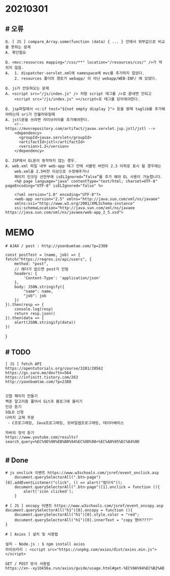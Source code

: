 # 20210301

## # 오류
    Q. [ JS ] compare_Array.some(function (data) { ... } 안에서 외부값으로 비교를 못하는 문제
    A. 확인필요

    Q. <mvc:resources mapping="/css/**" location="/resources/css/" />가 먹히지 않음.
    A.  1. dispatcher-servlet.xml에 namespace에 mvc를 추가하지 않았다.
        2. resources 폴더의 경로가 webapp/ 이 아닌 webapp/WEB-INF/ 에 있었다.

    Q. js가 안읽혀오는 문제
    A. <script src="/js/index.js" /> 처럼 script 태그를 />로 끝내면 안되고
        <script src="/js/index.js" ></script>로 태그를 닫아줘야한다.

    Q. jsp파일에서 <c:if test="${not empty display }"> 등을 쓸때 taglib를 추가해야하는데 uri가 안불러와질때
    A. jstl문을 쓰려면 라이브러리를 추가해야한다.
        <!-- https://mvnrepository.com/artifact/javax.servlet.jsp.jstl/jstl -->
        <dependency>
          <groupId>javax.servlet</groupId>
          <artifactId>jstl</artifactId>
          <version>1.2</version>
        </dependency>

    Q. JSP에서 EL문이 동작하지 않는 경우.
    A. web.xml 파일 내부 web-app 태그 안에 서블릿 버전이 2.3 이하로 표시 될 경우에는 
        web.xml을 2.5버전 이상으로 수정해주거나 
        페이지 인코딩 선언부에 isELIgnored=”false”를 추가 해야 EL 사용이 가능합니다.
        <%@ page language="java" contentType="text/html; charset=UTF-8" pageEncoding="UTF-8" isELIgnored="false" %>

        <?xml version="1.0" encoding="UTF-8"?>
        <web-app version="2.5" xmlns="http://java.sun.com/xml/ns/javaee"
        xmlns:xsi="http://www.w3.org/2001/XMLSchema-instance"
        xsi:schemaLocation="http://java.sun.com/xml/ns/javaee https://java.sun.com/xml/ns/javaee/web-app_2_5.xsd">
    
# MEMO

    # AJAX / post : http://yoonbumtae.com/?p=2388
    
    const postTest = (name, job) => {
    fetch("https://reqres.in/api/users", {
        method: "post",
        // 헤더가 없으면 post가 안됨
        headers: {
            'Content-Type': 'application/json'
        },
        body: JSON.stringify({
            "name": name,
            "job": job
        })
    }).then(resp => {
        console.log(resp)
        return resp.json()
    }).then(data => {
        alert(JSON.stringify(data))
    })
}

## # TODO
    [ JS ] fetch API 
    https://opentutorials.org/course/3281/20562
    https://gs.saro.me/dev?tn=564
    https://infinitt.tistory.com/263
    http://yoonbumtae.com/?p=2388


    깃헙 페이지 만들기
    백준 알고리즘 풀어서 Git과 블로그에 올리기
    인강 듣기
    SQLD 신청
    나머지 교재 주문
     - C프로그래밍, Java프로그래밍, 모바일앱프로그래밍, 데이터베이스
    
    자바의 정석 듣기
    https://www.youtube.com/results?search_query=%EC%9E%90%EB%B0%94%EC%9D%98+%EC%A0%95%EC%84%9D
#

## # Done

    # js onclick 이벤트 https://www.w3schools.com/jsref/event_onclick.asp
        document.querySelectorAll(".btn-page")[0].addEventListener("click", () => alert("람다식"));
        document.querySelectorAll(".btn-page")[1].onclick = function (){
            alert('icon clicked');
        }

    # [ JS ] oncopy 이벤트 https://www.w3schools.com/jsref/event_oncopy.asp
    document.querySelectorAll("h1")[0].oncopy = function (){
        document.querySelectorAll("h1")[0].style.color = "red";
        document.querySelectorAll("h1")[0].innerText = "copy 했어????"
    }

    # [ Axios ] 설치 및 사용법
    
    설치 - Node.js : $ npm install axios
    라이브러리 : <script src="https://unpkg.com/axios/dist/axios.min.js"></script>

    GET / POST 방식 사용법
    https://xn--xy1bk56a.run/axios/guide/usage.html#get-%EC%9A%94%EC%B2%AD

